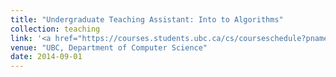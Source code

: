 ```yaml
---
title: "Undergraduate Teaching Assistant: Into to Algorithms"
collection: teaching
link: '<a href="https://courses.students.ubc.ca/cs/courseschedule?pname=subjarea&tname=subj-course&dept=CPSC&course=221">CPSC221: Introduction to Algorithms</a>'
venue: "UBC, Department of Computer Science"
date: 2014-09-01
---
```

